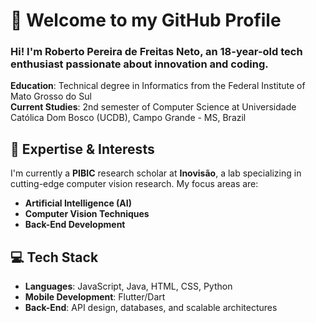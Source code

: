 

# 👋 Welcome to my GitHub Profile

### Hi! I'm Roberto Pereira de Freitas Neto, an 18-year-old tech enthusiast passionate about innovation and coding.

**Education**: Technical degree in Informatics from the Federal Institute of Mato Grosso do Sul  
**Current Studies**: 2nd semester of Computer Science at Universidade Católica Dom Bosco (UCDB), Campo Grande - MS, Brazil

## 🧠 Expertise & Interests
I'm currently a **PIBIC** research scholar at **Inovisão**, a lab specializing in cutting-edge computer vision research. My focus areas are:

- **Artificial Intelligence (AI)**
- **Computer Vision Techniques**
- **Back-End Development**

## 💻 Tech Stack
- **Languages**: JavaScript, Java, HTML, CSS, Python  
- **Mobile Development**: Flutter/Dart  
- **Back-End**: API design, databases, and scalable architectures

